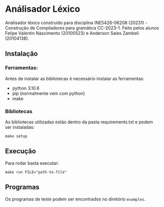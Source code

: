 # Análisador Léxico

Análisador léxico construído para disciplina INE5426-06208 (20231) - Construção de Compiladores para gramática CC-2023-1. Feito pelos alunos Felipe Valentin Nascimento (20100523) e Anderson Sales Zambeli (20104138).

## Instalação
### Ferramentas:
Antes de instalar as bibliotecas é necessário instalar as ferramentas:
- python 3.10.6
- pip (normalmente vem com python)
- make

### Bibliotecas
As bibliotecas utilizadas estão dentro da pasta requirements.txt e podem ser instaladas:

```shell
make setup
```

## Execução
Para rodar basta executar:

```shell
make run FILE="path-to-file"
```

## Programas

Os programas de teste podem ser encontrados no diretório `examples`.
